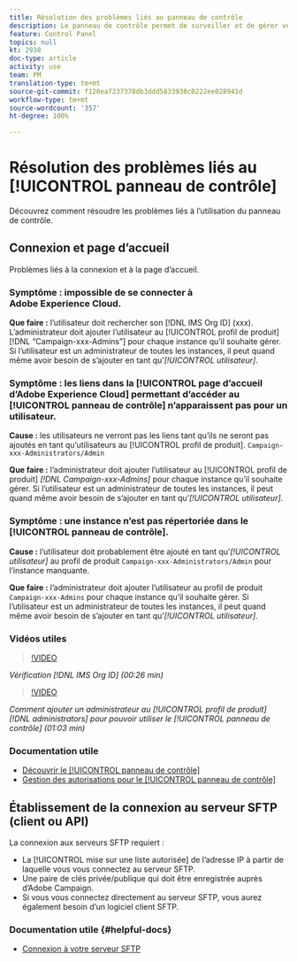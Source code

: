 ```yaml
---
title: Résolution des problèmes liés au panneau de contrôle
description: Le panneau de contrôle permet de surveiller et de gérer votre espace de stockage SFTP par instance et d’ajouter des adresses IP aux listes autorisées.
feature: Control Panel
topics: null
kt: 2938
doc-type: article
activity: use
team: PM
translation-type: tm+mt
source-git-commit: f120eaf237378db3ddd5833930c0222ee028941d
workflow-type: tm+mt
source-wordcount: '357'
ht-degree: 100%

---
```



# Résolution des problèmes liés au [!UICONTROL panneau de contrôle]

Découvrez comment résoudre les problèmes liés à l’utilisation du panneau de contrôle.

## Connexion et page d’accueil

Problèmes liés à la connexion et à la page d’accueil.

### Symptôme : impossible de se connecter à Adobe Experience Cloud.

**Que faire :**
l’utilisateur doit rechercher son [!DNL IMS Org ID] (xxx). L’administrateur doit ajouter l’utilisateur au [!UICONTROL profil de produit] [!DNL “Campaign-xxx-Admins”] pour chaque instance qu’il souhaite gérer. Si l’utilisateur est un administrateur de toutes les instances, il peut quand même avoir besoin de s’ajouter en tant qu’*[!UICONTROL utilisateur]*.

### Symptôme : les liens dans la [!UICONTROL page d’accueil d’Adobe Experience Cloud] permettant d’accéder au [!UICONTROL panneau de contrôle] n’apparaissent pas pour un utilisateur.

**Cause :**
les utilisateurs ne verront pas les liens tant qu’ils ne seront pas ajoutés en tant qu’utilisateurs au [!UICONTROL profil de produit]. `Campaign-xxx-Administrators/Admin`

**Que faire :**
l’administrateur doit ajouter l’utilisateur au [!UICONTROL profil de produit] *[!DNL Campaign-xxx-Admins]* pour chaque instance qu’il souhaite gérer. Si l’utilisateur est un administrateur de toutes les instances, il peut quand même avoir besoin de s’ajouter en tant qu’*[!UICONTROL utilisateur]*.

### Symptôme : une instance n’est pas répertoriée dans le [!UICONTROL panneau de contrôle].

**Cause :**
l’utilisateur doit probablement être ajouté en tant qu’*[!UICONTROL utilisateur]* au profil de produit `Campaign-xxx-Administrators/Admin` pour l’instance manquante.

**Que faire :**
l’administrateur doit ajouter l’utilisateur au profil de produit `Campaign-xxx-Admins` pour chaque instance qu’il souhaite gérer. Si l’utilisateur est un administrateur de toutes les instances, il peut quand même avoir besoin de s’ajouter en tant qu’*[!UICONTROL utilisateur]*.

### Vidéos utiles

>[!VIDEO](https://video.tv.adobe.com/v/27183?quality=12)

*Vérification [!DNL IMS Org ID] (00:26 min)*

>[!VIDEO](https://video.tv.adobe.com/v/27147?quality=12)

*Comment ajouter un administrateur au [!UICONTROL profil de produit] [!DNL administrators] pour pouvoir utiliser le [!UICONTROL panneau de contrôle] (01:03 min)*

### Documentation utile

* [Découvrir le [!UICONTROL panneau de contrôle]](https://helpx.adobe.com/fr/campaign/kb/control-panel-overview.html)
* [Gestion des autorisations pour le [!UICONTROL panneau de contrôle]](https://helpx.adobe.com/fr/campaign/kb/control-panel-access.html)

## Établissement de la connexion au serveur SFTP (client ou API)

La connexion aux serveurs SFTP requiert :

* La [!UICONTROL mise sur une liste autorisée] de l’adresse IP à partir de laquelle vous vous connectez au serveur SFTP.
* Une paire de clés privée/publique qui doit être enregistrée auprès d’Adobe Campaign.
* Si vous vous connectez directement au serveur SFTP, vous aurez également besoin d’un logiciel client SFTP.

### Documentation utile {#helpful-docs}

* [Connexion à votre serveur SFTP](https://docs.adobe.com/content/help/fr-FR/control-panel/using/control-panel-home.html#LoggingintoyourSFTPserver)

